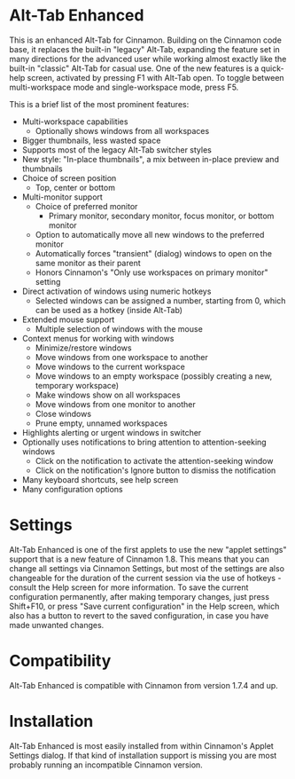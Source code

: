 Alt-Tab Enhanced
================
This is an enhanced Alt-Tab for Cinnamon. Building on the Cinnamon code base, it replaces the built-in "legacy" Alt-Tab, expanding the feature set in many directions for the advanced user while working almost exactly like the built-in "classic" Alt-Tab for casual use. One of the new features is a quick-help screen, activated by pressing F1 with Alt-Tab open. To toggle between multi-workspace mode and single-workspace mode, press F5.

This is a brief list of the most prominent features:
  - Multi-workspace capabilities
    - Optionally shows windows from all workspaces
  - Bigger thumbnails, less wasted space
  - Supports most of the legacy Alt-Tab switcher styles
  - New style: "In-place thumbnails", a mix between in-place preview and thumbnails
  - Choice of screen position
    - Top, center or bottom
  - Multi-monitor support
    - Choice of preferred monitor
      - Primary monitor, secondary monitor, focus monitor, or bottom monitor
    - Option to automatically move all new windows to the preferred monitor
    - Automatically forces "transient" (dialog) windows to open on the same monitor as their parent
    - Honors Cinnamon's "Only use workspaces on primary monitor" setting
  - Direct activation of windows using numeric hotkeys
    - Selected windows can be assigned a number, starting from 0, which can be used as a hotkey (inside Alt-Tab)
  - Extended mouse support
    - Multiple selection of windows with the mouse
  - Context menus for working with windows
    - Minimize/restore windows
    - Move windows from one workspace to another
    - Move windows to the current workspace
    - Move windows to an empty workspace (possibly creating a new, temporary workspace)
    - Make windows show on all workspaces
    - Move windows from one monitor to another
    - Close windows
    - Prune empty, unnamed workspaces
  - Highlights alerting or urgent windows in switcher
  - Optionally uses notifications to bring attention to attention-seeking windows
    - Click on the notification to activate the attention-seeking window
    - Click on the notification's Ignore button to dismiss the notification
  - Many keyboard shortcuts, see help screen
  - Many configuration options

Settings
=============
Alt-Tab Enhanced is one of the first applets to use the new "applet settings" support that is a new feature of Cinnamon 1.8. This means that you can change all settings via Cinnamon Settings, but most of the settings are also changeable for the duration of the current session via the use of hotkeys - consult the Help screen for more information. To save the current configuration permanently, after making temporary changes, just press Shift+F10, or press "Save current configuration" in the Help screen, which also has a button to revert to the saved configuration, in case you have made unwanted changes.

Compatibility
=============

Alt-Tab Enhanced is compatible with Cinnamon from version 1.7.4 and up.

Installation
=============
Alt-Tab Enhanced is most easily installed from within Cinnamon's Applet Settings dialog. If that kind of installation support is missing you are most probably running an incompatible Cinnamon version.

